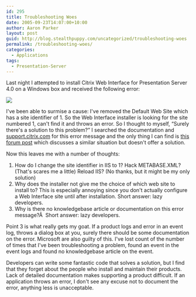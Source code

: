 ```yaml
---
id: 295
title: Troubleshooting Woes
date: 2005-09-23T14:07:00+10:00
author: Aaron Parker
layout: post
guid: http://blog.stealthpuppy.com/uncategorized/troubleshooting-woes
permalink: /troubleshooting-woes/
categories:
  - Applications
tags:
  - Presentation-Server
---
```

Last night I attempted to install Citrix Web Interface for Presentation Server 4.0 on a Windows box and received the following error:

![](/photos/parky/images/141/original.aspx) 

I've been able to surmise a cause: I've removed the Default Web Site which has a site identifier of 1. So the Web Interface installer is looking for the site numbered 1, can't find it and throws an error. So I thought to myself, &#8220;Surely there's a solution to this problem?&#8221; I searched the documentation and [support.citrix.com](http://support.citrix.com/index.jsp) for this error message and the only thing I can find is [this forum post](http://support.citrix.com/forums/thread.jspa?messageID=358621&fromSearchPage=trueñ—£) which discusses a similar situation but doesn't offer a solution.

Now this leaves me with a number of thoughts:

  1. How do I change the site identifier in IIS to 1? Hack METABASE.XML? (That's scares me a little) Reload IIS? (No thanks, but it might be my only solution)
  2. Why does the installer not give me the choice of which web site to install to? This is especially annoying since you don't actually configure a Web Interface site until after installation. Short answer: lazy developers.
  3. Why is there no knowledgebase article or documentation on this error message?Â  Short answer: lazy developers.

Point 3 is what really gets my goat. If a product logs and error in an event log, throws a dialog box at you, surely there should be some documentation on the error. Microsoft are also guilty of this. I've lost count of the number of times that I've been troubleshooting a problem, found an event in the event logs and found no knowledgebase article on the event.

Developers can write some fantastic code that solves a solution, but I find that they forget about the people who install and maintain their products. Lack of detailed documentation makes supporting a product difficult. If an application throws an error, I don't see any excuse not to document the error, anything less is unacceptable.